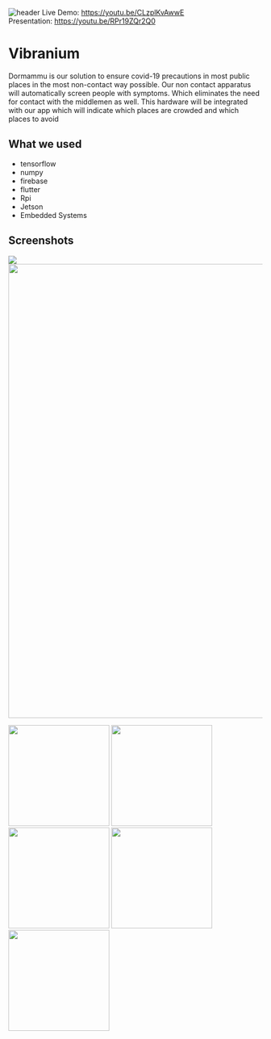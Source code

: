 ![header](https://github.com/GeethKuldeep/vibranium/blob/master/screenshots/WhatsApp%20Image%202021-03-21%20at%2010.08.25%20AM.jpeg)
Live Demo: https://youtu.be/CLzplKvAwwE <br/>
Presentation: https://youtu.be/RPr19ZQr2Q0

# Vibranium

Dormammu is our solution to ensure covid-19 precautions in most public places in the most non-contact way possible. Our non contact apparatus will automatically screen people with symptoms. Which eliminates the need for contact with the middlemen as well.
This hardware will be integrated with our app which will indicate which places are crowded and which places to avoid

## What we used
- tensorflow
- numpy
- firebase
- flutter
- Rpi
- Jetson
- Embedded Systems


## Screenshots
<img src="https://github.com/GeethKuldeep/vibranium/blob/master/screenshots/1.png" >
<img src="https://github.com/GeethKuldeep/vibranium/blob/master/screenshots/7.png" width="900">
<p float="left">

<img src="https://github.com/GeethKuldeep/vibranium/blob/master/screenshots/2.jpeg" width="200">
<img src="https://github.com/GeethKuldeep/vibranium/blob/master/screenshots/3.jpeg" width="200">
<img src="https://github.com/GeethKuldeep/vibranium/blob/master/screenshots/4.jpeg" width="200">
<img src="https://github.com/GeethKuldeep/vibranium/blob/master/screenshots/5.jpeg" width="200">
<img src="https://github.com/GeethKuldeep/vibranium/blob/master/screenshots/6.jpeg" width="200">


</p>

